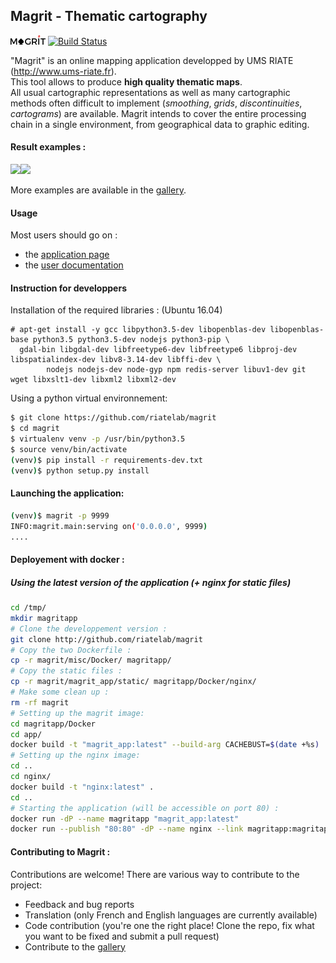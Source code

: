 ## Magrit - Thematic cartography

![png](magrit_app/static/img/logo_magrit2.png)
[![Build Status](https://travis-ci.org/mthh/magrit.svg?branch=master)](https://travis-ci.org/mthh/magrit)

"Magrit" is an online mapping application developped by UMS RIATE (http://www.ums-riate.fr).  
This tool allows to produce **high quality thematic maps**.   
All usual cartographic representations as well as many cartographic methods often difficult to implement (*smoothing*, *grids*, *discontinuities*, *cartograms*) are available.      Magrit intends to cover the entire processing chain in a single environment, from geographical data to graphic editing.

#### Result examples :

<p><img src="https://magrit.hypotheses.org/files/2017/02/worldpop.png" height="250"/><img src="https://magrit.hypotheses.org/files/2017/02/smoothed2.png" height="250"/></p>


More examples are available in the [gallery](http://magrit.hypotheses.org/galerie).

#### Usage

Most users should go on :
- the [application page](http://magrit.cnrs.fr)
- the [user documentation](http://magrit.cnrs.fr/docs/)


#### Instruction for developpers
Installation of the required libraries :
(Ubuntu 16.04)
```
# apt-get install -y gcc libpython3.5-dev libopenblas-dev libopenblas-base python3.5 python3.5-dev nodejs python3-pip \
  gdal-bin libgdal-dev libfreetype6-dev libfreetype6 libproj-dev libspatialindex-dev libv8-3.14-dev libffi-dev \
        nodejs nodejs-dev node-gyp npm redis-server libuv1-dev git wget libxslt1-dev libxml2 libxml2-dev
```

Using a python virtual environnement:

```bash
$ git clone https://github.com/riatelab/magrit
$ cd magrit
$ virtualenv venv -p /usr/bin/python3.5
$ source venv/bin/activate
(venv)$ pip install -r requirements-dev.txt
(venv)$ python setup.py install
```

#### Launching the application:
```bash
(venv)$ magrit -p 9999
INFO:magrit.main:serving on('0.0.0.0', 9999)
....
```

#### Deployement with docker :
##### Using the latest version of the application (+ nginx for static files)

```` bash
cd /tmp/
mkdir magritapp
# Clone the developpement version :
git clone http://github.com/riatelab/magrit
# Copy the two Dockerfile :
cp -r magrit/misc/Docker/ magritapp/
# Copy the static files :
cp -r magrit/magrit_app/static/ magritapp/Docker/nginx/
# Make some clean up :
rm -rf magrit
# Setting up the magrit image:
cd magritapp/Docker
cd app/
docker build -t "magrit_app:latest" --build-arg CACHEBUST=$(date +%s) .
# Setting up the nginx image:
cd ..
cd nginx/
docker build -t "nginx:latest" .
cd ..
# Starting the application (will be accessible on port 80) :
docker run -dP --name magritapp "magrit_app:latest"
docker run --publish "80:80" -dP --name nginx --link magritapp:magritapp nginx
````


#### Contributing to Magrit :
Contributions are welcome! There are various way to contribute to the project:
- Feedback and bug reports
- Translation (only French and English languages are currently available)
- Code contribution (you're one the right place! Clone the repo, fix what you want to be fixed and submit a pull request)
- Contribute to the [gallery](http://magrit.hypotheses.org/galerie)

